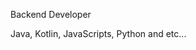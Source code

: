 Backend Developer

Java, Kotlin, JavaScripts, Python and etc...

<!---
parkjg20/parkjg20 is a ✨ special ✨ repository because its `README.md` (this file) appears on your GitHub profile.
You can click the Preview link to take a look at your changes.
--->
